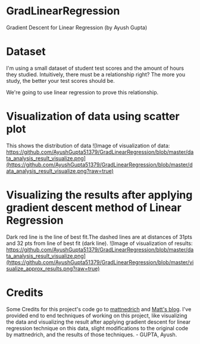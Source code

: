 # GradLinearRegression
Gradient Descent for Linear Regression (by Ayush Gupta)

# Dataset
I'm using a small dataset of student test scores and the amount of hours they studied. Intuitively, there must be a relationship right? 
The more you study, the better your test scores should be. 

We're going to use linear regression to prove this relationship.

# Visualization of data using scatter plot
This shows the distribution of data
![Image of visualization of data: https://github.com/AyushGupta51379/GradLinearRegression/blob/master/data_analysis_result_visualize.png](https://github.com/AyushGupta51379/GradLinearRegression/blob/master/data_analysis_result_visualize.png?raw=true)

# Visualizing the results after applying gradient descent method of Linear Regression
Dark red line is the line of best fit.The dashed lines are at distances of 31pts and 32 pts from line of best fit (dark line).
![Image of visualization of results: https://github.com/AyushGupta51379/GradLinearRegression/blob/master/data_analysis_result_visualize.png](https://github.com/AyushGupta51379/GradLinearRegression/blob/master/visualize_approx_results.png?raw=true)

# Credits

Some Credits for this project's code go to [mattnedrich](https://github.com/mattnedrich) and [Matt's blog](https://spin.atomicobject.com/2014/06/24/gradient-descent-linear-regression/). I've provided end to end techniques of working on this project, like visualizing the data and visualizing the result after applying gradient descent for linear regression technique on this data, slight modifications to the original code by mattnedrich, and the results of those techniques. - GUPTA, Ayush.
